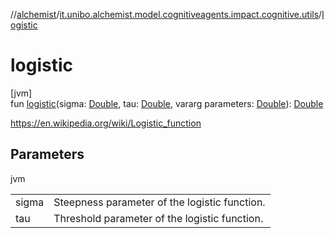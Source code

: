//[alchemist](../../index.md)/[it.unibo.alchemist.model.cognitiveagents.impact.cognitive.utils](index.md)/[logistic](logistic.md)

# logistic

[jvm]\
fun [logistic](logistic.md)(sigma: [Double](https://kotlinlang.org/api/latest/jvm/stdlib/kotlin/-double/index.html), tau: [Double](https://kotlinlang.org/api/latest/jvm/stdlib/kotlin/-double/index.html), vararg parameters: [Double](https://kotlinlang.org/api/latest/jvm/stdlib/kotlin/-double/index.html)): [Double](https://kotlinlang.org/api/latest/jvm/stdlib/kotlin/-double/index.html)

https://en.wikipedia.org/wiki/Logistic_function

## Parameters

jvm

| | |
|---|---|
| sigma | Steepness parameter of the logistic function. |
| tau | Threshold parameter of the logistic function. |
